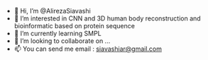 - 👋 Hi, I’m @AlirezaSiavashi
- 👀 I’m interested in CNN and 3D human body reconstruction and bioinformatic based on protein sequence
- 🌱 I’m currently learning SMPL
- 💞️ I’m looking to collaborate on ...
- 📫 You can send me email : siavashiar@gmail.com

<!---
AlirezaSiavashi/AlirezaSiavashi is a ✨ special ✨ repository because its `README.md` (this file) appears on your GitHub profile.
You can click the Preview link to take a look at your changes.
--->
